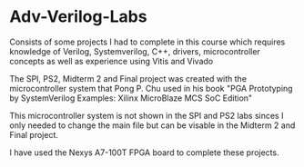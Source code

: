 # Adv-Verilog-Labs

Consists of some projects I had to complete in this course which requires knowledge of Verilog, Systemverilog, C++, drivers, microcontroller concepts as well as experience using Vitis and Vivado

The SPI, PS2, Midterm 2 and Final project was created with the microcontroller system that Pong P. Chu used in his book "PGA Prototyping by SystemVerilog Examples: Xilinx MicroBlaze
MCS SoC Edition"

This microcontroller system is not shown in the SPI and PS2 labs sinces I only needed to change the main file but can be visable in the Midterm 2 and Final project.

I have used the Nexys A7-100T FPGA board to complete these projects.
